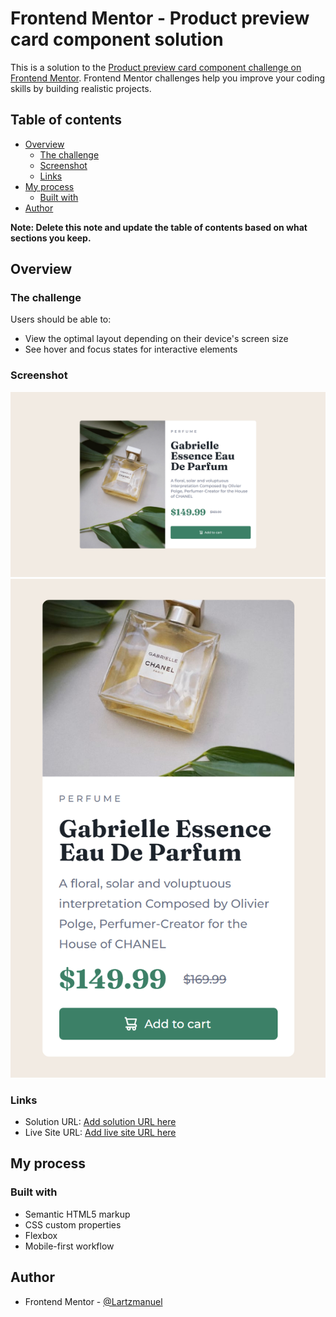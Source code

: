 # Frontend Mentor - Product preview card component solution

This is a solution to the [Product preview card component challenge on Frontend Mentor](https://www.frontendmentor.io/challenges/product-preview-card-component-GO7UmttRfa). Frontend Mentor challenges help you improve your coding skills by building realistic projects. 

## Table of contents

- [Overview](#overview)
  - [The challenge](#the-challenge)
  - [Screenshot](#screenshot)
  - [Links](#links)
- [My process](#my-process)
  - [Built with](#built-with)
- [Author](#author)

**Note: Delete this note and update the table of contents based on what sections you keep.**

## Overview

### The challenge

Users should be able to:

- View the optimal layout depending on their device's screen size
- See hover and focus states for interactive elements

### Screenshot

![](/images/desktop_design_index.html.png)
![](/images/mobile_design_index.html.png)


### Links

- Solution URL: [Add solution URL here](https://your-solution-url.com)
- Live Site URL: [Add live site URL here](https://product-preview-card-component-main-teal-five.vercel.app/)

## My process

### Built with 

- Semantic HTML5 markup
- CSS custom properties
- Flexbox
- Mobile-first workflow


## Author
- Frontend Mentor - [@Lartzmanuel](https://www.frontendmentor.io/profile/@Lartzmanuel)



